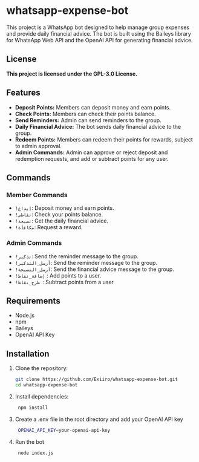 # whatsapp-expense-bot
This project is a WhatsApp bot designed to help manage group expenses and provide daily financial advice. The bot is built using the Baileys library for WhatsApp Web API and the OpenAI API for generating financial advice.


## License
  
  **This project is licensed under the GPL-3.0 License.**



## Features

- **Deposit Points:** Members can deposit money and earn points.
- **Check Points:** Members can check their points balance.
- **Send Reminders:** Admin can send reminders to the group.
- **Daily Financial Advice:** The bot sends daily financial advice to the group.
- **Redeem Points:** Members can redeem their points for rewards, subject to admin approval.
- **Admin Commands:** Admin can approve or reject deposit and redemption requests, and add or subtract points for any user.


## Commands

### Member Commands

- `!إيداع`: Deposit money and earn points.
- `!نقاطي`: Check your points balance.
- `!نصيحة`: Get the daily financial advice.
- `!مكافأة`: Request a reward.

### Admin Commands

- `!تذكير`: Send the reminder message to the group.
- `!أرسل_التذكير`: Send the reminder message to the group.
- `!أرسل_النصيحة`: Send the financial advice message to the group.
- `!إضافة_نقاط` : Add points to a user.
- `!طرح_نقاط `: Subtract points from a user
## Requirements

- Node.js
- npm
- Baileys
- OpenAI API Key

## Installation

1. Clone the repository:
   ```sh
   git clone https://github.com/Exiiro/whatsapp-expense-bot.git
   cd whatsapp-expense-bot
   ```

2. Install dependencies:

   ```sh
    npm install
   ```

3. Create a .env file in the root directory and add your OpenAI API key

      
   ```sh
    OPENAI_API_KEY=your-openai-api-key
   ```

4. Run the bot
   
   ```sh
    node index.js
   ```


   
